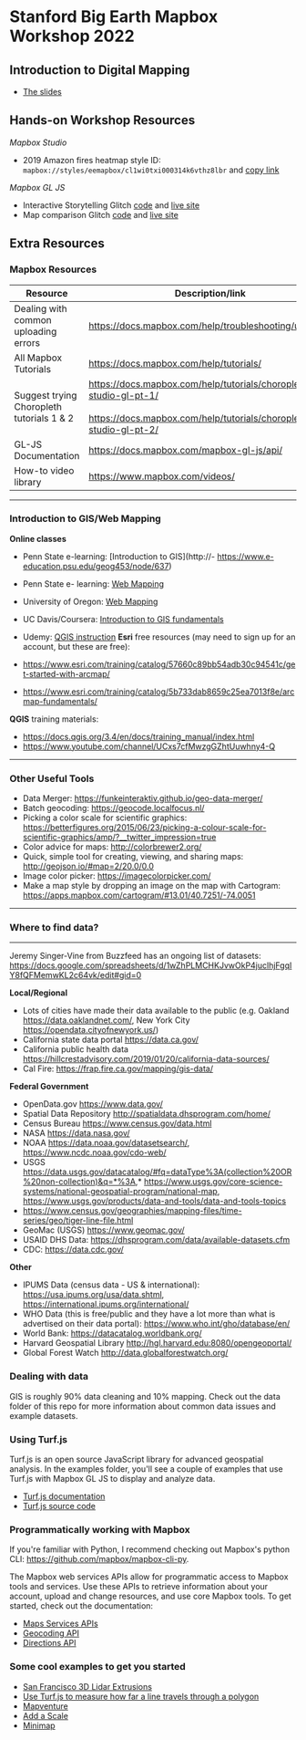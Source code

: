 # Stanford Big Earth Mapbox Workshop 2022

## Introduction to Digital Mapping

- [The slides](https://github.com/meganluisa/Stanford-Big-Earth-2022/files/8493453/Stanford.Big.Earth.Presentation.pdf)

## Hands-on Workshop Resources
*Mapbox Studio* 
- 2019 Amazon fires heatmap style ID: `mapbox://styles/eemapbox/cl1wi0txi000314k6vthz8lbr` and [copy link](https://api.mapbox.com/styles/v1/eemapbox/cl1wi0txi000314k6vthz8lbr.html?title=copy&access_token=pk.eyJ1IjoibWVnYW4tbHVpc2EiLCJhIjoiY2wxenNxc2hkMGpzczNjcGVzbzZuaGhnZCJ9.yfS6dIQqI9OgBf4zY85bNQ#2.85/-17.59/-36.65)

*Mapbox GL JS*
- Interactive Storytelling Glitch [code](https://glitch.com/edit/#!/stanford-storytelling-map) and [live site](https://stanford-storytelling-map.glitch.me)
- Map comparison Glitch [code](https://glitch.com/edit/#!/swipe-map-stanford) and [live site](https://swipe-map-stanford.glitch.me)

## Extra Resources

### Mapbox Resources
| Resource                                  | Description/link                                                                                                                           |
| ----------------------------------------- | ------------------------------------------------------------------------------------------------------------------------------------------ |
| Dealing with common uploading errors      | https://docs.mapbox.com/help/troubleshooting/uploads/                                                                                      |
| All Mapbox Tutorials                      | https://docs.mapbox.com/help/tutorials/                                                                                                    |
| Suggest trying Choropleth tutorials 1 & 2 | https://docs.mapbox.com/help/tutorials/choropleth-studio-gl-pt-1/<br><br>https://docs.mapbox.com/help/tutorials/choropleth-studio-gl-pt-2/ |
| GL-JS Documentation                       | https://docs.mapbox.com/mapbox-gl-js/api/                                                                                                  |
| How-to video library                      | https://www.mapbox.com/videos/                                                                                                             |




----------
### Introduction to GIS/Web Mapping

**Online classes**

- Penn State e-learning: [Introduction to GIS](http://- https://www.e-education.psu.edu/geog453/node/637)
- Penn State e- learning: [Web Mapping](https://www.e-education.psu.edu/geog585/node/508)
- University of Oregon: [Web Mapping](https://github.com/jakobzhao/geog371)
- UC Davis/Coursera: [Introduction to GIS fundamentals](https://www.coursera.org/learn/gis)
- Udemy: [QGIS instruction](https://www.udemy.com/topic/qgis/)
[](https://github.com/jakobzhao/geog371)
**Esri** free resources (may need to sign up for an account, but these are free):

- https://www.esri.com/training/catalog/57660c89bb54adb30c94541c/get-started-with-arcmap/
- https://www.esri.com/training/catalog/5b733dab8659c25ea7013f8e/arcmap-fundamentals/

**QGIS** training materials:

- https://docs.qgis.org/3.4/en/docs/training_manual/index.html
- https://www.youtube.com/channel/UCxs7cfMwzgGZhtUuwhny4-Q


----------
### Other Useful Tools


- Data Merger: https://funkeinteraktiv.github.io/geo-data-merger/
- Batch geocoding: https://geocode.localfocus.nl/
- Picking a color scale for scientific graphics: https://betterfigures.org/2015/06/23/picking-a-colour-scale-for-scientific-graphics/amp/?__twitter_impression=true
- Color advice for maps: http://colorbrewer2.org/
- Quick, simple tool for creating, viewing, and sharing maps: http://geojson.io/#map=2/20.0/0.0
- Image color picker: https://imagecolorpicker.com/
- Make a map style by dropping an image on the map with Cartogram: https://apps.mapbox.com/cartogram/#13.01/40.7251/-74.0051


----------
### Where to find data?
****
Jeremy Singer-Vine from Buzzfeed has an ongoing list of datasets: https://docs.google.com/spreadsheets/d/1wZhPLMCHKJvwOkP4juclhjFgqIY8fQFMemwKL2c64vk/edit#gid=0

**Local/Regional**

- Lots of cities have made their data available to the public (e.g. Oakland https://data.oaklandnet.com/, New York City https://opendata.cityofnewyork.us/)
- California state data portal https://data.ca.gov/
- California public health data https://hillcrestadvisory.com/2019/01/20/california-data-sources/
- Cal Fire: https://frap.fire.ca.gov/mapping/gis-data/

**Federal Government**

- OpenData.gov https://www.data.gov/
- Spatial Data Repository http://spatialdata.dhsprogram.com/home/
- Census Bureau https://www.census.gov/data.html
- NASA https://data.nasa.gov/
- NOAA https://data.noaa.gov/datasetsearch/, https://www.ncdc.noaa.gov/cdo-web/
- USGS https://data.usgs.gov/datacatalog/#fq=dataType%3A(collection%20OR%20non-collection)&q=*%3A,* https://www.usgs.gov/core-science-systems/national-geospatial-program/national-map, https://www.usgs.gov/products/data-and-tools/data-and-tools-topics
- https://www.census.gov/geographies/mapping-files/time-series/geo/tiger-line-file.html
- GeoMac (USGS) https://www.geomac.gov/
- USAID DHS Data: https://dhsprogram.com/data/available-datasets.cfm
- CDC: https://data.cdc.gov/

**Other**

- IPUMS Data (census data - US & international): https://usa.ipums.org/usa/data.shtml, https://international.ipums.org/international/
- WHO Data (this is free/public and they have a lot more than what is advertised on their data portal): https://www.who.int/gho/database/en/
- World Bank: https://datacatalog.worldbank.org/
- Harvard Geospatial Library http://hgl.harvard.edu:8080/opengeoportal/
- Global Forest Watch http://data.globalforestwatch.org/

### Dealing with data
GIS is roughly 90% data cleaning and 10% mapping. Check out the data folder of this repo for more information about common data issues and example datasets.

### Using Turf.js
Turf.js is an open source JavaScript library for advanced geospatial analysis. In the examples folder, you'll see a couple of examples that use Turf.js with Mapbox GL JS to display and analyze data.
- [Turf.js documentation](http://turfjs.org/)
- [Turf.js source code](https://github.com/Turfjs/turf)

### Programmatically working with Mapbox
If you're familiar with Python, I recommend checking out Mapbox's python CLI: https://github.com/mapbox/mapbox-cli-py.

The Mapbox web services APIs allow for programmatic access to Mapbox tools and services. Use these APIs to retrieve information about your account, upload and change resources, and use core Mapbox tools. To get started, check out the documentation:
- [Maps Services APIs](https://www.mapbox.com/api-documentation/#maps)
- [Geocoding API](https://www.mapbox.com/api-documentation/#geocoding)
- [Directions API](https://www.mapbox.com/api-documentation/#directions)

### Some cool examples to get you started
- [San Francisco 3D Lidar Extrusions](https://bl.ocks.org/ryanbaumann/2f66eecfe687338a1c2331003e7ec950)
- [Use Turf.js to measure how far a line travels through a polygon](https://bl.ocks.org/danswick/4a282503825358125b06)
- [Mapventure](https://bl.ocks.org/danswick/266d8642eb898d476aac)
- [Add a Scale](https://bl.ocks.org/malwoodsantoro/194e596647e9eca12720ec340b7283c1)
- [Minimap](https://bl.ocks.org/mzdraper/0adb47c10da050b5f6b8b1b5c4548afe)


